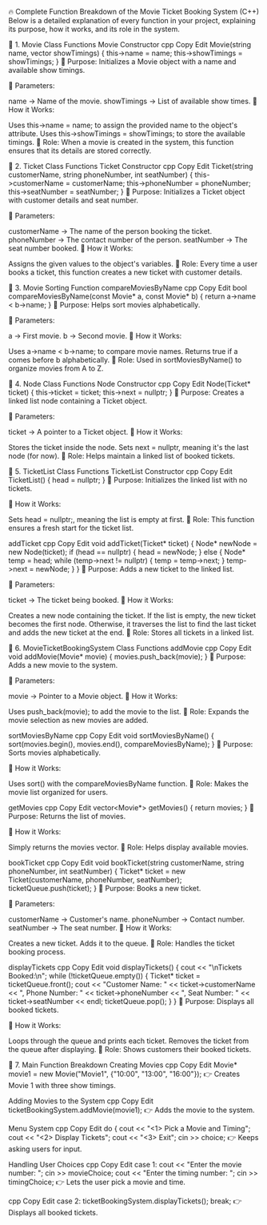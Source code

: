 🔥 Complete Function Breakdown of the Movie Ticket Booking System (C++)
Below is a detailed explanation of every function in your project, explaining its purpose, how it works, and its role in the system.

🔷 1. Movie Class Functions
Movie Constructor
cpp
Copy
Edit
Movie(string name, vector<string> showTimings) {
    this->name = name;
    this->showTimings = showTimings;
}
📌 Purpose: Initializes a Movie object with a name and available show timings.

🔹 Parameters:

name → Name of the movie.
showTimings → List of available show times.
🔹 How it Works:

Uses this->name = name; to assign the provided name to the object's attribute.
Uses this->showTimings = showTimings; to store the available timings.
🔹 Role: When a movie is created in the system, this function ensures that its details are stored correctly.

🔷 2. Ticket Class Functions
Ticket Constructor
cpp
Copy
Edit
Ticket(string customerName, string phoneNumber, int seatNumber) {
    this->customerName = customerName;
    this->phoneNumber = phoneNumber;
    this->seatNumber = seatNumber;
}
📌 Purpose: Initializes a Ticket object with customer details and seat number.

🔹 Parameters:

customerName → The name of the person booking the ticket.
phoneNumber → The contact number of the person.
seatNumber → The seat number booked.
🔹 How it Works:

Assigns the given values to the object's variables.
🔹 Role: Every time a user books a ticket, this function creates a new ticket with customer details.

🔷 3. Movie Sorting Function
compareMoviesByName
cpp
Copy
Edit
bool compareMoviesByName(const Movie* a, const Movie* b) {
    return a->name < b->name;
}
📌 Purpose: Helps sort movies alphabetically.

🔹 Parameters:

a → First movie.
b → Second movie.
🔹 How it Works:

Uses a->name < b->name; to compare movie names.
Returns true if a comes before b alphabetically.
🔹 Role: Used in sortMoviesByName() to organize movies from A to Z.

🔷 4. Node Class Functions
Node Constructor
cpp
Copy
Edit
Node(Ticket* ticket) {
    this->ticket = ticket;
    this->next = nullptr;
}
📌 Purpose: Creates a linked list node containing a Ticket object.

🔹 Parameters:

ticket → A pointer to a Ticket object.
🔹 How it Works:

Stores the ticket inside the node.
Sets next = nullptr, meaning it's the last node (for now).
🔹 Role: Helps maintain a linked list of booked tickets.

🔷 5. TicketList Class Functions
TicketList Constructor
cpp
Copy
Edit
TicketList() {
    head = nullptr;
}
📌 Purpose: Initializes the linked list with no tickets.

🔹 How it Works:

Sets head = nullptr;, meaning the list is empty at first.
🔹 Role: This function ensures a fresh start for the ticket list.

addTicket
cpp
Copy
Edit
void addTicket(Ticket* ticket) {
    Node* newNode = new Node(ticket);
    if (head == nullptr) {
        head = newNode;
    } else {
        Node* temp = head;
        while (temp->next != nullptr) {
            temp = temp->next;
        }
        temp->next = newNode;
    }
}
📌 Purpose: Adds a new ticket to the linked list.

🔹 Parameters:

ticket → The ticket being booked.
🔹 How it Works:

Creates a new node containing the ticket.
If the list is empty, the new ticket becomes the first node.
Otherwise, it traverses the list to find the last ticket and adds the new ticket at the end.
🔹 Role: Stores all tickets in a linked list.

🔷 6. MovieTicketBookingSystem Class Functions
addMovie
cpp
Copy
Edit
void addMovie(Movie* movie) {
    movies.push_back(movie);
}
📌 Purpose: Adds a new movie to the system.

🔹 Parameters:

movie → Pointer to a Movie object.
🔹 How it Works:

Uses push_back(movie); to add the movie to the list.
🔹 Role: Expands the movie selection as new movies are added.

sortMoviesByName
cpp
Copy
Edit
void sortMoviesByName() {
    sort(movies.begin(), movies.end(), compareMoviesByName);
}
📌 Purpose: Sorts movies alphabetically.

🔹 How it Works:

Uses sort() with the compareMoviesByName function.
🔹 Role: Makes the movie list organized for users.

getMovies
cpp
Copy
Edit
vector<Movie*> getMovies() {
    return movies;
}
📌 Purpose: Returns the list of movies.

🔹 How it Works:

Simply returns the movies vector.
🔹 Role: Helps display available movies.

bookTicket
cpp
Copy
Edit
void bookTicket(string customerName, string phoneNumber, int seatNumber) {
    Ticket* ticket = new Ticket(customerName, phoneNumber, seatNumber);
    ticketQueue.push(ticket);
}
📌 Purpose: Books a new ticket.

🔹 Parameters:

customerName → Customer's name.
phoneNumber → Contact number.
seatNumber → The seat number.
🔹 How it Works:

Creates a new ticket.
Adds it to the queue.
🔹 Role: Handles the ticket booking process.

displayTickets
cpp
Copy
Edit
void displayTickets() {
    cout << "\nTickets Booked:\n";
    while (!ticketQueue.empty()) {
        Ticket* ticket = ticketQueue.front();
        cout << "Customer Name: " << ticket->customerName 
             << ", Phone Number: " << ticket->phoneNumber 
             << ", Seat Number: " << ticket->seatNumber << endl;
        ticketQueue.pop();
    }
}
📌 Purpose: Displays all booked tickets.

🔹 How it Works:

Loops through the queue and prints each ticket.
Removes the ticket from the queue after displaying.
🔹 Role: Shows customers their booked tickets.

🔷 7. Main Function Breakdown
Creating Movies
cpp
Copy
Edit
Movie* movie1 = new Movie("Movie1", {"10:00", "13:00", "16:00"});
👉 Creates Movie 1 with three show timings.

Adding Movies to the System
cpp
Copy
Edit
ticketBookingSystem.addMovie(movie1);
👉 Adds the movie to the system.

Menu System
cpp
Copy
Edit
do {
    cout << "<1> Pick a Movie and Timing";
    cout << "<2> Display Tickets";
    cout << "<3> Exit";
    cin >> choice;
👉 Keeps asking users for input.

Handling User Choices
cpp
Copy
Edit
case 1:
    cout << "Enter the movie number: ";
    cin >> movieChoice;
    cout << "Enter the timing number: ";
    cin >> timingChoice;
👉 Lets the user pick a movie and time.

cpp
Copy
Edit
case 2:
    ticketBookingSystem.displayTickets();
    break;
👉 Displays all booked tickets.

